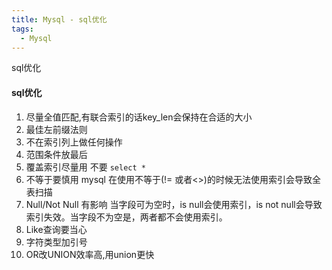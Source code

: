 ```yaml
---
title: Mysql - sql优化
tags:
  - Mysql
---
```


sql优化

#### sql优化

1. 尽量全值匹配,有联合索引的话key_len会保持在合适的大小
2. 最佳左前缀法则
3. 不在索引列上做任何操作
4. 范围条件放最后
5. 覆盖索引尽量用 不要 ```select *```
6. 不等于要慎用 mysql 在使用不等于(!= 或者<>)的时候无法使用索引会导致全表扫描
7. Null/Not Null 有影响 当字段可为空时，is null会使用索引，is not null会导致索引失效。当字段不为空是，两者都不会使用索引。
8. Like查询要当心
9. 字符类型加引号
10. OR改UNION效率高,用union更快













